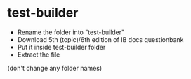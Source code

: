 # test-builder

- Rename the folder into "test-builder"
- Download 5th (topic)/6th edition of IB docs questionbank
- Put it inside test-builder folder
- Extract the file

(don't change any folder names)
